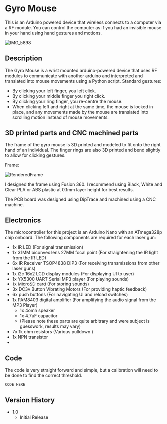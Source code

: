 # Gyro Mouse

This is an Arduino powered device that wireless connects to a computer via a RF module. You can control the computer as if you had an invisible mouse in your hand using hand gestures and motions.

![IMG_5898](https://github.com/ppw0021/gyro_gauntlet/assets/143673072/e1c3b3ce-2eb7-459b-b04b-eb336367a3fa)

## Description

The Gyro Mouse is a wrist mounted arduino-powered device that uses RF modules to communicate with another arduino and interpreted and translated into mouse movements using a Python script.
Standard gestures:
- By clicking your left finger, you left click.
- By clicking your middle finger you right click.
- By clicking your ring finger, you re-centre the mouse.
- When clicking left and right at the same time, the mouse is locked in place, and any movements made by the mouse are translated into scrolling motion instead of mouse movements.


## 3D printed parts and CNC machined parts
The frame of the gyro mouse is 3D printed and modeled to fit onto the right hand of an individual. The finger rings are also 3D printed and bend slightly to allow for clicking gestures.

Frame:

![RenderedFrame](https://github.com/ppw0021/gyro_gauntlet/assets/143673072/8538975c-7ad5-48af-9a76-9b9e0a74214e)

I designed the frame using Fusion 360.
I recommend using Black, White and Clear PLA or ABS plastic at 0.1mm layer height for best results. 

The PCB board was designed using DipTrace and machined using a CNC machine.



## Electronics

The microcontroller for this project is an Arduino Nano with an ATmega328p chip onboard.
The following components are required for each laser gun:
- 1x IR LED  (For signal transmission)
- 1x 31MM biconvex lens 27MM focal point  (For straightening the IR light from the IR LED)
- 6x IR Receiver TSOP4838 DIP3  (For receiving transmissions from other laser guns)
- 1x i2c 16x2 LCD display modules  (For displaying UI to user)
- 1x YX5300 UART Serial MP3 player  (For playing sounds)
- 1x MicroSD card  (For storing sounds)
- 3x DC3v Button Vibrating Motors  (For providing haptic feedback)
- 6x push buttons  (For navigating UI and reload switches)
- 1x PAM8403 digital amplifier (For amplifying the audio signal from the MP3 Player)
  - 1x 4omh speaker
  - 1x 4.7uF capacitor
  - (Please note these parts are quite arbitrary and were subject is guesswork, results may vary)
- 7x 1k ohm resistors (Various pulldown )
- 1x NPN transistor
- 

## Code

The code is very straight forward and simple, but a calibration will need to be done to find the correct threshold.
```
CODE HERE
```

## Version History

* 1.0
    * Initial Release
